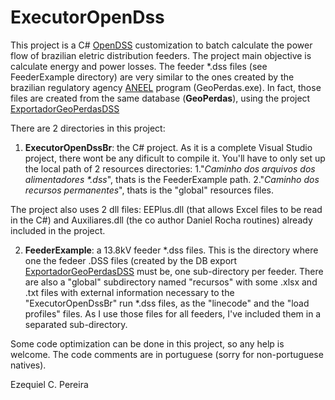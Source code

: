 # ExecutorOpenDss
This project is a C# [OpenDSS](http://smartgrid.epri.com/SimulationTool.aspx) customization to batch calculate the power flow of brazilian eletric distribution feeders. The project main objective is calculate energy and power losses. The feeder \*.dss files (see FeederExample directory) are very similar to the ones created by the brazilian regulatory agency [ANEEL](http://aneel.gov.br/) program (GeoPerdas.exe). In fact, those files are created from the same database (**GeoPerdas**), using the project [ExportadorGeoPerdasDSS](https://github.com/Zecao/ExportadorGeoPerdasDSS)

There are 2 directories in this project:
1. **ExecutorOpenDssBr**: the C# project. As it is a complete Visual Studio project, there wont be any dificult to compile it.
You'll have to only set up the local path of 2 resources directories:
1."*Caminho dos arquivos dos alimentadores \*.dss*", thats is the FeederExample path.
2."*Caminho dos recursos permanentes*", thats is the "global" resources files.

The project also uses 2 dll files: EEPlus.dll (that allows Excel files to be read in the C#) and Auxiliares.dll (the co author Daniel Rocha routines) already included in the project.    

2. **FeederExample**: a 13.8kV feeder *.dss files. This is the directory where one the fedeer .DSS files (created by the DB export [ExportadorGeoPerdasDSS](https://github.com/Zecao/ExportadorGeoPerdasDSS) must be, one sub-directory per feeder. 
There are also a "global" subdirectory named "recursos" with some .xlsx and .txt files with external information necessary to the "ExecutorOpenDssBr" run *.dss files, as the "linecode" and the "load profiles" files. As I use those files for all feeders, I've included them in a separated sub-directory.

Some code optimization can be done in this project, so any help is welcome. The code comments are in portuguese (sorry for non-portuguese natives).

Ezequiel C. Pereira
